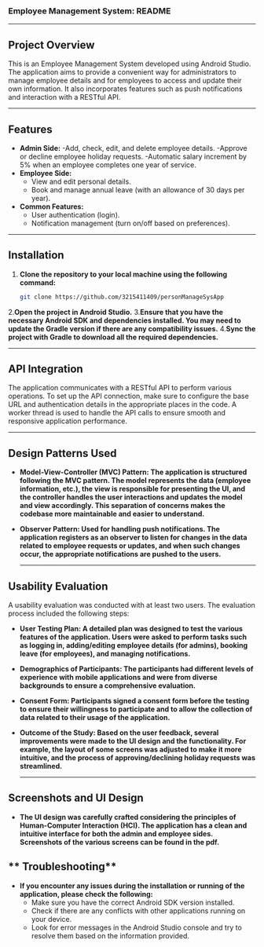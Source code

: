 ### Employee Management System: README

---

## **Project Overview**

This is an Employee Management System developed using Android Studio. The application aims to provide a convenient way for administrators to manage employee details and for employees to access and update their own information. It also incorporates features such as push notifications and interaction with a RESTful API.

---

## **Features**

- **Admin Side:**
  -Add, check, edit, and delete employee details.
  -Approve or decline employee holiday requests.
  -Automatic salary increment by 5% when an employee completes one year of service.
- **Employee Side:**
  - View and edit personal details.
  - Book and manage annual leave (with an allowance of 30 days per year).
- **Common Features:**
  - User authentication (login).
  - Notification management (turn on/off based on preferences).
 
---

## **Installation**
1. **Clone the repository to your local machine using the following command:**
   ```bash
   git clone https://github.com/3215411409/personManageSysApp
  2.**Open the project in Android Studio.**
   3.**Ensure that you have the necessary Android SDK and dependencies installed. You may need to update the Gradle version if there are any compatibility issues.**
   4.**Sync the project with Gradle to download all the required dependencies.**

   ---

## **API Integration**
The application communicates with a RESTful API to perform various operations. To set up the API connection, make sure to configure the base URL and authentication details in the appropriate places in the code. A worker thread is used to handle the API calls to ensure smooth and responsive application performance.

   ---

## **Design Patterns Used**

- **Model-View-Controller (MVC) Pattern: The application is structured following the MVC pattern. The model represents the data (employee information, etc.), the view is responsible for presenting the UI, and the controller handles the user interactions and updates the model and view accordingly. This separation of concerns makes the codebase more maintainable and easier to understand.**
- **Observer Pattern: Used for handling push notifications. The application registers as an observer to listen for changes in the data related to employee requests or updates, and when such changes occur, the appropriate notifications are pushed to the users.**

   ---

## **Usability Evaluation**

A usability evaluation was conducted with at least two users. The evaluation process included the following steps:

- **User Testing Plan: A detailed plan was designed to test the various features of the application. Users were asked to perform tasks such as logging in, adding/editing employee details (for admins), booking leave (for employees), and managing notifications.**
- **Demographics of Participants: The participants had different levels of experience with mobile applications and were from diverse backgrounds to ensure a comprehensive evaluation.**
- **Consent Form: Participants signed a consent form before the testing to ensure their willingness to participate and to allow the collection of data related to their usage of the application.**
- **Outcome of the Study: Based on the user feedback, several improvements were made to the UI design and the functionality. For example, the layout of some screens was adjusted to make it more intuitive, and the process of approving/declining holiday requests was streamlined.**

   ---

## **Screenshots and UI Design**

- **The UI design was carefully crafted considering the principles of Human-Computer Interaction (HCI). The application has a clean and intuitive interface for both the admin and employee sides. Screenshots of the various screens can be found in the pdf.**

## ** Troubleshooting**

 - **If you encounter any issues during the installation or running of the application, please check the following:**
   - Make sure you have the correct Android SDK version installed.
   - Check if there are any conflicts with other applications running on your device.
   - Look for error messages in the Android Studio console and try to resolve them based on the information provided.
